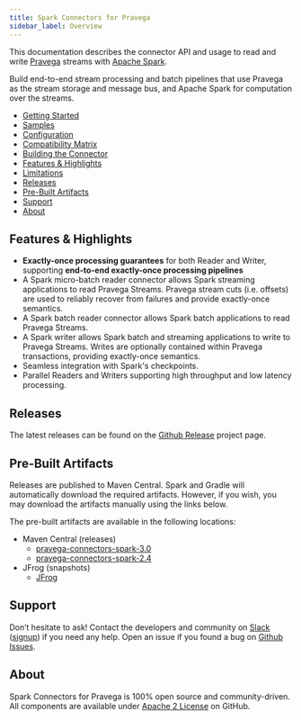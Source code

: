 ```yaml
---
title: Spark Connectors for Pravega
sidebar_label: Overview
---
```


<!--
Copyright (c) Dell Inc., or its subsidiaries. All Rights Reserved.

Licensed under the Apache License, Version 2.0 (the "License");
you may not use this file except in compliance with the License.
You may obtain a copy of the License at

    http://www.apache.org/licenses/LICENSE-2.0
-->

This documentation describes the connector API and usage to read and write [Pravega](http://pravega.io/) streams with [Apache Spark](http://spark.apache.org/).

Build end-to-end stream processing and batch pipelines that use Pravega as the stream storage and message bus, and Apache Spark for computation over the streams.

- [Getting Started](getting-started.md)
- [Samples](samples.md)
- [Configuration](configuration.md)
- [Compatibility Matrix](https://github.com/pravega/spark-connectors#compatibility-matrix)
- [Building the Connector](build-connector.md)
- [Features & Highlights](#features--highlights)
- [Limitations](limitations.md)
- [Releases](#releases)
- [Pre-Built Artifacts](#pre-built-artifacts)
- [Support](#support)
- [About](#about)

## Features & Highlights

  - **Exactly-once processing guarantees** for both Reader and Writer, supporting **end-to-end exactly-once processing pipelines**
  - A Spark micro-batch reader connector allows Spark streaming applications to read Pravega Streams.
    Pravega stream cuts (i.e. offsets) are used to reliably recover from failures and provide exactly-once semantics.
  - A Spark batch reader connector allows Spark batch applications to read Pravega Streams.
  - A Spark writer allows Spark batch and streaming applications to write to Pravega Streams.
    Writes are optionally contained within Pravega transactions, providing exactly-once semantics.
  - Seamless integration with Spark's checkpoints.
  - Parallel Readers and Writers supporting high throughput and low latency processing.

## Releases

The latest releases can be found on the [Github Release](https://github.com/pravega/spark-connectors/releases) project page.

## Pre-Built Artifacts

Releases are published to Maven Central. Spark and Gradle will automatically download the required artifacts. However, if you wish, you may download the artifacts manually using the links below.

The pre-built artifacts are available in the following locations:

-  Maven Central (releases)
   -  [pravega-connectors-spark-3.0](https://mvnrepository.com/artifact/io.pravega/pravega-connectors-spark-3.0)
   -  [pravega-connectors-spark-2.4](https://mvnrepository.com/artifact/io.pravega/pravega-connectors-spark-2.4)
-  JFrog (snapshots)
   -  [JFrog](http://oss.jfrog.org/jfrog-dependencies/io/pravega/)

## Support

Don’t hesitate to ask! Contact the developers and community on [Slack](https://pravega-io.slack.com/) ([signup](https://pravega-slack-invite.herokuapp.com/)) if you need any help. Open an issue if you found a bug on [Github Issues](https://github.com/pravega/spark-connectors/issues).

## About

Spark Connectors for Pravega is 100% open source and community-driven. All components are available under [Apache 2 License](https://www.apache.org/licenses/LICENSE-2.0.html) on GitHub.
